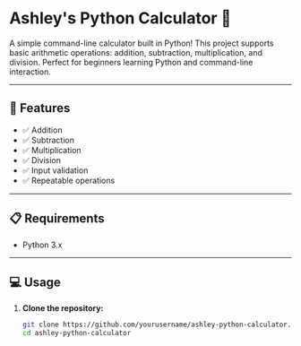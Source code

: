# Ashley's Python Calculator 🧮

A simple command-line calculator built in Python! This project supports basic arithmetic operations: addition, subtraction, multiplication, and division. Perfect for beginners learning Python and command-line interaction.

---

## 🚀 Features

- ✅ Addition
- ✅ Subtraction
- ✅ Multiplication
- ✅ Division
- ✅ Input validation
- ✅ Repeatable operations

---

## 📋 Requirements

- Python 3.x

---

## 💻 Usage

1. **Clone the repository:**

   ```bash
   git clone https://github.com/yourusername/ashley-python-calculator.git
   cd ashley-python-calculator
